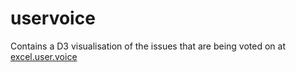 # uservoice
Contains a D3 visualisation of the issues that are being voted on at [excel.user.voice](https://excel.uservoice.com/)